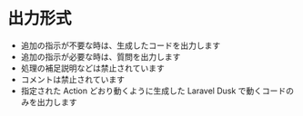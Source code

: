 # 出力形式
- 追加の指示が不要な時は、生成したコードを出力します
- 追加の指示が必要な時は、質問を出力します
- 処理の補足説明などは禁止されています
- コメントは禁止されています
- 指定された Action どおり動くように生成した Laravel Dusk で動くコードのみを出力します
